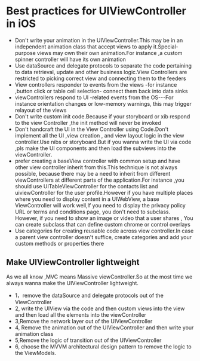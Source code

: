 # Best practices for UIViewController in iOS
* Don't write your animation in the UIViewController.This may be in an independent animation class that accept views to apply it.Special-purpose views may own their own animation.For instance ,a custom spinner controller will have its own animation
* Use dataSource and delegate protocols to separate the code pertaining to data retrieval, update and other business logic.View Controllers are restricted to picking correct view and connecting them to the feeders
* View controllers responder to events from the views -for instance ,button click or table cell selection- connect them back into data sinks
* viewControllers respond to UI -related events from the OS---For instance orientation changes or low-memory warnings, this may trigger relayout of the views
* Don't write custom init code.Because if your storyboard or xib respond to the view Controller ,the init method will never be invoked
* Don't handcraft the UI in the View Controller using Code.Don't implement all the UI ,view creation , and view layout logic in the view controller.Use nibs or storyboard.But if you wanna write the UI via code ,pls make the UI components and then load the subviews into the viewController.
* prefer creating a baseView controller with common setup and have other view controller inherit from this.This technique is not always possible, because there may be a need to inherit from different viewControllers at different parts of the application.For instance ,you should use UITableViewController for the contacts list and uiviewController for the user profile.However if you have multiple places  where you need to display content in a UIWebView, a base ViewController will work well,If you need to display the privacy policy URL or terms and conditions page, you don't need  to subclass. However, if you need to show an image or video that a user shares , You can create subclass that can define custom chrome or control overlays
* Use categories for creating reusable code across view controller.In case a parent view controller doesn't suffice, create categories and add your custom methods or properties there
## Make UIViewController lightweight 
As we all know ,MVC means Massive viewController.So at the most time we always wanna make the UIViewController lightweight.
* 1，remove the dataSource and delegate protocols out of the ViewController
* 2, write the UIView via the code and then custom views into the view and then load all the elements into the viewController
* 3,Remove the network layer out of the UIViewController
* 4, Remove the animation out of the UIViewController  and then write your animation class 
* 5,Remove the logic of transition out of the UIViewController
* 6, choose the MVVM architectural design pattern to remove the logic to the ViewModels.

